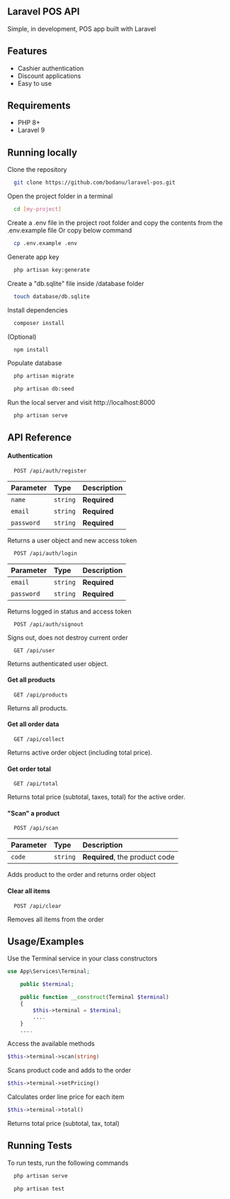 ## Laravel POS API
Simple, in development, POS app built with Laravel

## Features
* Cashier authentication
* Discount applications
* Easy to use

## Requirements
* PHP 8+
* Laravel 9

## Running locally
Clone the repository
```bash
  git clone https://github.com/bodanu/laravel-pos.git
```


Open the project folder in a terminal
```bash
  cd [my-project]
```

Create a .env file in the project root folder and copy the contents from the .env.example file
Or copy below command
```bash
  cp .env.example .env
```
Generate app key
```bash
  php artisan key:generate
```

Create a "db.sqlite" file inside /database folder
```bash
  touch database/db.sqlite
```

Install dependencies
```bash
  composer install
```

(Optional)
```bash
  npm install 
```

Populate database
```bash
  php artisan migrate
```
```bash
  php artisan db:seed
```

Run the local server and visit http://localhost:8000
```bash
  php artisan serve
```

## API Reference

#### Authentication

```http
  POST /api/auth/register
```

| Parameter | Type     | Description                |
| :-------- | :------- | :------------------------- |
| `name` | `string` | **Required** |
| `email` | `string` | **Required** |
| `password` | `string` | **Required** |

Returns a user object and new access token

```http
  POST /api/auth/login
```

| Parameter | Type     | Description                |
| :-------- | :------- | :------------------------- |
| `email` | `string` | **Required** |
| `password` | `string` | **Required** |

Returns logged in status and access token

```http
  POST /api/auth/signout
```

Signs out, does not destroy current order

```http
  GET /api/user
```

Returns authenticated user object.

#### Get all products

```http
  GET /api/products
```

Returns all products.

#### Get all order data

```http
  GET /api/collect
```

Returns active order object (including total price).

#### Get order total

```http
  GET /api/total
```

Returns total price (subtotal, taxes, total) for the active order.



#### "Scan" a product

```http
  POST /api/scan
```

| Parameter | Type     | Description                |
| :-------- | :------- | :------------------------- |
| `code` | `string` | **Required**, the product code |

Adds product to the order and returns order object

#### Clear all items

```http
  POST /api/clear
```

Removes all items from the order

## Usage/Examples

Use the Terminal service in your class constructors

```php
use App\Services\Terminal;

    public $terminal;

    public function __construct(Terminal $terminal)
    {
        $this->terminal = $terminal;
        ....
    }
    ....
```
Access the available methods

```php
$this->terminal->scan(string)
```
Scans product code and adds to the order

```php
$this->terminal->setPricing()
```
Calculates order line price for each item

```php
$this->terminal->total()
```
Returns total price (subtotal, tax, total)


## Running Tests

To run tests, run the following commands
```bash
  php artisan serve
```
```bash
  php artisan test
```


